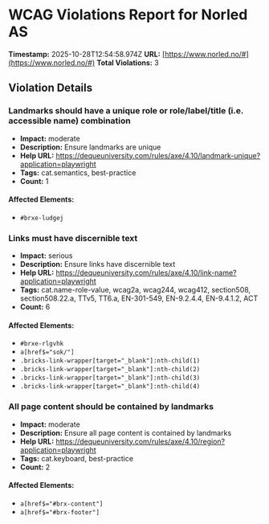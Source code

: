 # WCAG Violations Report for Norled AS

**Timestamp:** 2025-10-28T12:54:58.974Z
**URL:** [https://www.norled.no/#](https://www.norled.no/#)
**Total Violations:** 3

## Violation Details

### Landmarks should have a unique role or role/label/title (i.e. accessible name) combination

- **Impact:** moderate
- **Description:** Ensure landmarks are unique
- **Help URL:** https://dequeuniversity.com/rules/axe/4.10/landmark-unique?application=playwright
- **Tags:** cat.semantics, best-practice
- **Count:** 1

#### Affected Elements:

- `#brxe-ludgej`

### Links must have discernible text

- **Impact:** serious
- **Description:** Ensure links have discernible text
- **Help URL:** https://dequeuniversity.com/rules/axe/4.10/link-name?application=playwright
- **Tags:** cat.name-role-value, wcag2a, wcag244, wcag412, section508, section508.22.a, TTv5, TT6.a, EN-301-549, EN-9.2.4.4, EN-9.4.1.2, ACT
- **Count:** 6

#### Affected Elements:

- `#brxe-rlgvhk`
- `a[href$="sok/"]`
- `.bricks-link-wrapper[target="_blank"]:nth-child(1)`
- `.bricks-link-wrapper[target="_blank"]:nth-child(2)`
- `.bricks-link-wrapper[target="_blank"]:nth-child(3)`
- `.bricks-link-wrapper[target="_blank"]:nth-child(4)`

### All page content should be contained by landmarks

- **Impact:** moderate
- **Description:** Ensure all page content is contained by landmarks
- **Help URL:** https://dequeuniversity.com/rules/axe/4.10/region?application=playwright
- **Tags:** cat.keyboard, best-practice
- **Count:** 2

#### Affected Elements:

- `a[href$="#brx-content"]`
- `a[href$="#brx-footer"]`
